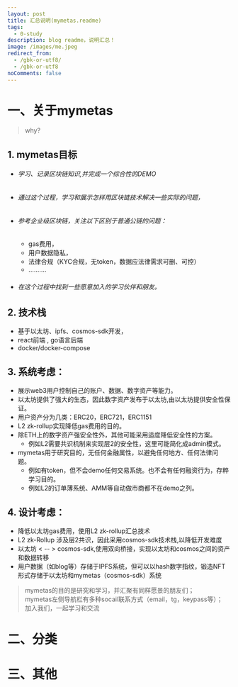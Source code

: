 ```yaml
---
layout: post
title: 汇总说明(mymetas.readme)
tags:
  - 0-study
description: blog readme，说明汇总！
image: /images/me.jpeg
redirect_from:
  - /gbk-or-utf8/
  - /gbk-or-utf8
noComments: false
---
```


# 一、关于mymetas
> why?
## 1. mymetas目标
  - ###### 学习、记录区块链知识,并完成一个综合性的DEMO
  - ###### 通过这个过程，学习和展示怎样用区块链技术解决一些实际的问题，
  - ###### 参考企业级区块链，关注以下区别于普通公链的问题：
    + gas费用，
    + 用户数据隐私，
    + 法律合规（KYC合规，无token，数据应法律需求可删、可控）
    + ..........
  - ###### 在这个过程中找到一些愿意加入的学习伙伴和朋友。
## 2. 技术栈
  - 基于以太坊、ipfs、cosmos-sdk开发，
  - react前端 , go语言后端
  - docker/docker-compose
## 3. 系统考虑：
  - 展示web3用户控制自己的账户、数据、数字资产等能力。
  - 以太坊提供了强大的生态，因此数字资产发布于以太坊,由以太坊提供安全性保证。
  - 用户资产分为几类：ERC20，ERC721，ERC1151 
  - L2 zk-rollup实现降低gas费用的目的。
  - 除ETH上的数字资产强安全性外，其他可能采用适度降低安全性的方案。
    * 例如L2需要共识机制来实现层2的安全性，这里可能简化成admin模式。
  - mymetas用于研究目的，无任何金融属性，以避免任何地方、任何法律问题。
    * 例如有token，但不会demo任何交易系统。也不会有任何融资行为，存粹学习目的。
    * 例如L2的订单薄系统、AMM等自动做市商都不在demo之列。
## 4. 设计考虑：
  - 降低以太坊gas费用，使用L2 zk-rollup汇总技术
  - L2 zk-Rollup 涉及层2共识，因此采用cosmos-sdk技术栈,以降低开发难度
  - 以太坊 < -- > cosmos-sdk,使用双向桥接，实现以太坊和cosmos之间的资产和数据转移
  - 用户数据（如blog等）存储于IPFS系统，但可以以hash数字指纹，锻造NFT形式存储于以太坊和mymetas（cosmos-sdk）系统
> mymetas的目的是研究和学习，并汇聚有同样愿景的朋友们；    
> mymetas左侧导航栏有多种socail联系方式（email，tg，keypass等）；    
> 加入我们，一起学习和交流

# 二、分类

# 三、其他